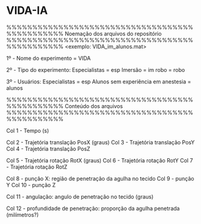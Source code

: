 # VIDA-IA
%%%%%%%%%%%%%%%%%%%%%%%%%%%%%%%%%%%%%%%%%%%%%%%
Noemação dos arquivos do repositório
%%%%%%%%%%%%%%%%%%%%%%%%%%%%%%%%%%%%%%%%%%%%%%%
<exemplo: VIDA_im_alunos.mat>

 1º - Nome do experimento = VIDA
 
 2º - Tipo do experimento:
        Especialistas = esp
        Imersão = im
        robo = robo
      
3º - Usuários:
        Especialistas = esp
        Alunos sem experiência em anestesia = alunos
        
%%%%%%%%%%%%%%%%%%%%%%%%%%%%%%%%%%%%%%%%%%%%%%%
Conteúdo dos arquivos
%%%%%%%%%%%%%%%%%%%%%%%%%%%%%%%%%%%%%%%%%%%%%%%

Col 1 - Tempo (s)

Col 2 - Trajetória translação PosX (graus)
Col 3 - Trajetória translação PosY
Col 4 - Trajetória translação PosZ

Col 5 - Trajetória rotação RotX (graus)
Col 6 - Trajetória rotação RotY
Col 7 - Trajetória rotação RotZ

Col 8 - punção X: região de penetração da agulha no tecido
Col 9 - punção Y
Col 10 - punção Z

Col 11 -  angulação: angulo de penetração no tecido (graus)

Col 12 - profundidade de penetração: proporção da agulha penetrada (milímetros?)
